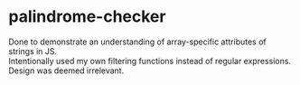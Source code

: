 # palindrome-checker
 Done to demonstrate an understanding of array-specific attributes of strings in JS.  
 Intentionally used my own filtering functions instead of regular expressions.  
 Design was deemed irrelevant.

